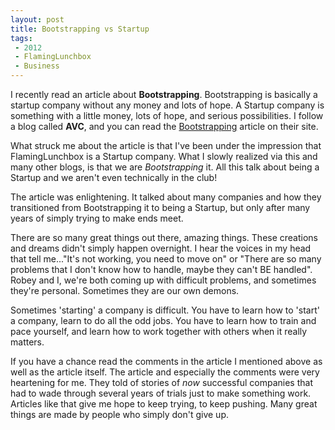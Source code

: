 ```yaml
---
layout: post
title: Bootstrapping vs Startup
tags: 
 - 2012
 - FlamingLunchbox
 - Business
---
```


I recently read an article about **Bootstrapping**.  Bootstrapping is basically a startup company without any money and lots of hope.  A Startup company is something with a little money, lots of hope, and serious possibilities.  I follow a blog called **AVC**, and you can read the [Bootstrapping](http://www.avc.com/a_vc/2012/05/bootstrapping.html?utm_source=feedburner&utm_medium=feed&utm_campaign=Feed%3A+AVc+%28A+VC%29) article on their site.

What struck me about the article is that I've been under the impression that FlamingLunchbox is a Startup company.  What I slowly realized via this and many other blogs, is that we are *Bootstrapping* it.  All this talk about being a Startup and we aren't even technically in the club!

The article was enlightening.  It talked about many companies and how they transitioned from Bootstrapping it to being a Startup, but only after many years of simply trying to make ends meet.  

There are so many great things out there, amazing things.  These creations and dreams didn't simply happen overnight.  I hear the voices in my head that tell me..."It's not working, you need to move on" or "There are so many problems that I don't know how to handle, maybe they can't BE handled".  Robey and I, we're both coming up with difficult problems, and sometimes they're personal.  Sometimes they are our own demons.

Sometimes 'starting' a company is difficult.  You have to learn how to 'start' a company, learn to do all the odd jobs.  You have to learn how to train and pace yourself, and learn how to work together with others when it really matters.

If you have a chance read the comments in the article I mentioned above as well as the article itself.  The article and especially the comments were very heartening for me.  They told of stories of *now* successful companies that had to wade through several years of trials just to make something work.  Articles like that give me hope to keep trying, to keep pushing.  Many great things are made by people who simply don't give up.

